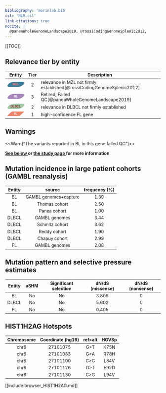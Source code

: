 ```yaml
---
bibliography: 'morinlab.bib'
csl: 'NLM.csl'
link-citations: true
nocite: |
  @paneaWholeGenomeLandscape2019, @rossiCodingGenomeSplenic2012, 
---
```

[[_TOC_]]





## Relevance tier by entity

|Entity|Tier|Description                              |
|:------:|:----:|-----------------------------------------|
|![MZL](images/icons/MZL_tier2.png)|2|relevance in MZL not firmly established[@rossiCodingGenomeSplenic2012]|
|![BL](images/icons/BL_tier2.png)    |3  | Retired, Failed QC[@paneaWholeGenomeLandscape2019]|
|![DLBCL](images/icons/DLBCL_tier2.png) |2   |relevance in DLBCL not firmly established|
|![FL](images/icons/FL_tier1.png)    |1   |high-confidence FL gene                  |

## Warnings

<<Warn("The variants reported in BL in this gene failed QC")>>

**[See below ](#representative-mutations) or [the study page ](papers/paneaWholeGenomeLandscape2019.md#tier-2) for more information**

## Mutation incidence in large patient cohorts (GAMBL reanalysis)

|Entity|source               |frequency (%)|
|:------:|:---------------------:|:-------------:|
|BL    |GAMBL genomes+capture|1.39         |
|BL    |Thomas cohort        |2.50         |
|BL    |Panea cohort         |1.00         |
|DLBCL |GAMBL genomes        |3.44         |
|DLBCL |Schmitz cohort       |3.62         |
|DLBCL |Reddy cohort         |1.90         |
|DLBCL |Chapuy cohort        |2.99         |
|FL    |GAMBL genomes        |2.08         |

## Mutation pattern and selective pressure estimates

|Entity|aSHM|Significant selection|dN/dS (missense)|dN/dS (nonsense)|
|:------:|:----:|:---------------------:|:----------------:|:----------------:|
|BL    |No  |No                   |3.809           |0               |
|DLBCL |No  |No                   |5.602           |0               |
|FL    |No  |No                   |0.405           |0               |



## HIST1H2AG Hotspots

| Chromosome |Coordinate (hg19) | ref>alt | HGVSp | 
 | :---:| :---: | :--: | :---: |
| chr6 | 27101075 | G>T | K75N |
| chr6 | 27101083 | G>A | R78H |
| chr6 | 27101100 | C>G | L84V |
| chr6 | 27101126 | G>T | E92D |
| chr6 | 27101130 | C>G | L94V |

[[include:browser_HIST1H2AG.md]]

